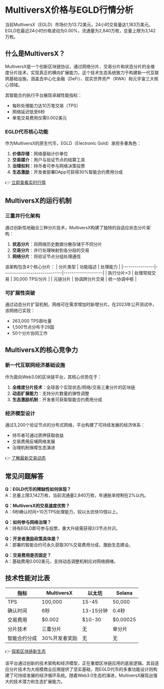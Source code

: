 # MultiversX价格与EGLD行情分析

当前MultiversX（EGLD）市场价为13.72美元，24小时交易量达1,183万美元。EGLD在最近24小时价格波动为0.00%，流通量为2,840万枚，总量上限为3,142万枚。

## 什么是MultiversX？

MultiversX是一个创新区块链协议，通过网络分片、交易分片和状态分片的全维度分片技术，实现真正的横向扩展能力。这个技术生态系统致力于构建新一代互联网基础设施，涵盖去中心化金融（DeFi）、现实世界资产（RWA）和元宇宙三大核心领域。

其智能合约执行平台展现卓越性能指标：
- 每秒处理能力达10万笔交易（TPS）
- 网络延迟低至6秒
- 单笔交易费用仅需0.002美元

### EGLD代币核心功能
作为MultiversX的原生代币，EGLD（Electronic Gold）承担多重角色：
1. **价值存储**：网络基础计价单位
2. **交易媒介**：用户与验证节点的结算工具
3. **治理权利**：持币者可参与网络决策投票
4. **生态激励**：开发者部署DApp可获得30%智能合约费用分成

👉 [立即查看实时行情](https://bit.ly/okx_welcome)

## MultiversX的运行机制

### 三重并行化架构
通过创新性地融合三种分片技术，MultiversX构建了独特的自适应状态分片架构：
1. **状态分片**：将网络历史数据分散存储于不同分片
2. **交易分片**：并行处理映射到各分段的交易
3. **网络分片**：将验证节点分组处理通信

该架构包含4个核心分片：
| 分片类型       | 功能描述                     | 处理能力           |
|----------------|------------------------------|--------------------|
| 执行分片×3     | 处理常规交易                 | 30,000 TPS/分片    |
| 元链分片       | 协调跨分片交易               | 统一协调中枢       |

### 可扩展性突破
通过动态分片扩容机制，网络可在需求增加时新增分片。在2023年公开测试中，该网络已实现：
- 263,000 TPS吞吐量
- 1,500节点分布于29国
- 50个分片协同工作

## MultiversX的核心竞争力

### 新一代互联网经济基础设施
作为面向Web3.0的区块链平台，其核心优势在于：
1. **全维度分片技术**：全球首个实现状态/网络/交易三重分片的区块链
2. **动态扩展能力**：支持分片数量的弹性调整
3. **生态激励机制**：开发者可获取智能合约费用分成

### 经济模型设计
通过3,200个验证节点的分布式网络，平台构建了可持续发展的经济体系：
- 持币者可通过质押获取收益
- 交易费用反哺网络发展
- 治理机制保障生态演进

👉 [了解最新交易动态](https://bit.ly/okx_welcome)

## 常见问题解答

**Q：EGLD代币的稀缺性如何体现？**  
A：总量上限3,142万枚，当前流通量2,840万枚，年通胀率控制在2%以内。

**Q：MultiversX的交易速度优势？**  
A：6秒确认时间+10万TPS处理能力，较以太坊快10倍以上。

**Q：如何参与网络治理？**  
A：持有EGLD即可参与投票，重大升级需获得2/3节点共识。

**Q：开发者激励政策具体是？**  
A：部署的智能合约可永久获取30%交易费用分成，激励生态建设。

**Q：交易费用是否固定？**  
A：基础费用0.002美元，支持动态调整机制应对网络拥堵。

## 技术性能对比表

| 指标          | MultiversX   | 以太坊       | Solana       |
|---------------|--------------|--------------|--------------|
| TPS           | 100,000      | 15-45        | 50,000       |
| 确认时间      | 6秒          | 13-15分钟    | 0.4秒        |
| 交易费用      | $0.002       | $10-30       | $0.00025     |
| 分片技术      | 三重分片     | 无           | 单分片       |
| 智能合约分成  | 30%开发者奖励| 无           | 无           |

👉 [探索区块链新生态](https://bit.ly/okx_welcome)

该平台通过创新的技术架构和经济模型，正在重塑区块链应用的底层逻辑。其自适应分片技术为大规模商业应用提供了坚实基础，而EGLD代币的多重功能设计则构建了可持续发展的经济循环系统。随着Web3.0生态的演进，MultiversX展现出强大的技术潜力和生态扩展能力。